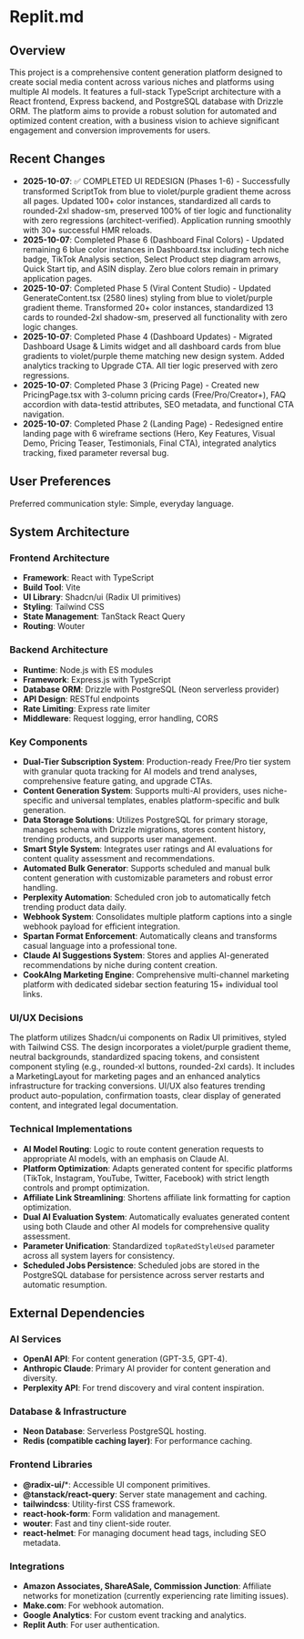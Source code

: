 # Replit.md

## Overview
This project is a comprehensive content generation platform designed to create social media content across various niches and platforms using multiple AI models. It features a full-stack TypeScript architecture with a React frontend, Express backend, and PostgreSQL database with Drizzle ORM. The platform aims to provide a robust solution for automated and optimized content creation, with a business vision to achieve significant engagement and conversion improvements for users.

## Recent Changes
- **2025-10-07**: ✅ COMPLETED UI REDESIGN (Phases 1-6) - Successfully transformed ScriptTok from blue to violet/purple gradient theme across all pages. Updated 100+ color instances, standardized all cards to rounded-2xl shadow-sm, preserved 100% of tier logic and functionality with zero regressions (architect-verified). Application running smoothly with 30+ successful HMR reloads.
- **2025-10-07**: Completed Phase 6 (Dashboard Final Colors) - Updated remaining 6 blue color instances in Dashboard.tsx including tech niche badge, TikTok Analysis section, Select Product step diagram arrows, Quick Start tip, and ASIN display. Zero blue colors remain in primary application pages.
- **2025-10-07**: Completed Phase 5 (Viral Content Studio) - Updated GenerateContent.tsx (2580 lines) styling from blue to violet/purple gradient theme. Transformed 20+ color instances, standardized 13 cards to rounded-2xl shadow-sm, preserved all functionality with zero logic changes.
- **2025-10-07**: Completed Phase 4 (Dashboard Updates) - Migrated Dashboard Usage & Limits widget and all dashboard cards from blue gradients to violet/purple theme matching new design system. Added analytics tracking to Upgrade CTA. All tier logic preserved with zero regressions.
- **2025-10-07**: Completed Phase 3 (Pricing Page) - Created new PricingPage.tsx with 3-column pricing cards (Free/Pro/Creator+), FAQ accordion with data-testid attributes, SEO metadata, and functional CTA navigation.
- **2025-10-07**: Completed Phase 2 (Landing Page) - Redesigned entire landing page with 6 wireframe sections (Hero, Key Features, Visual Demo, Pricing Teaser, Testimonials, Final CTA), integrated analytics tracking, fixed parameter reversal bug.

## User Preferences
Preferred communication style: Simple, everyday language.

## System Architecture

### Frontend Architecture
- **Framework**: React with TypeScript
- **Build Tool**: Vite
- **UI Library**: Shadcn/ui (Radix UI primitives)
- **Styling**: Tailwind CSS
- **State Management**: TanStack React Query
- **Routing**: Wouter

### Backend Architecture
- **Runtime**: Node.js with ES modules
- **Framework**: Express.js with TypeScript
- **Database ORM**: Drizzle with PostgreSQL (Neon serverless provider)
- **API Design**: RESTful endpoints
- **Rate Limiting**: Express rate limiter
- **Middleware**: Request logging, error handling, CORS

### Key Components
- **Dual-Tier Subscription System**: Production-ready Free/Pro tier system with granular quota tracking for AI models and trend analyses, comprehensive feature gating, and upgrade CTAs.
- **Content Generation System**: Supports multi-AI providers, uses niche-specific and universal templates, enables platform-specific and bulk generation.
- **Data Storage Solutions**: Utilizes PostgreSQL for primary storage, manages schema with Drizzle migrations, stores content history, trending products, and supports user management.
- **Smart Style System**: Integrates user ratings and AI evaluations for content quality assessment and recommendations.
- **Automated Bulk Generator**: Supports scheduled and manual bulk content generation with customizable parameters and robust error handling.
- **Perplexity Automation**: Scheduled cron job to automatically fetch trending product data daily.
- **Webhook System**: Consolidates multiple platform captions into a single webhook payload for efficient integration.
- **Spartan Format Enforcement**: Automatically cleans and transforms casual language into a professional tone.
- **Claude AI Suggestions System**: Stores and applies AI-generated recommendations by niche during content creation.
- **CookAIng Marketing Engine**: Comprehensive multi-channel marketing platform with dedicated sidebar section featuring 15+ individual tool links.

### UI/UX Decisions
The platform utilizes Shadcn/ui components on Radix UI primitives, styled with Tailwind CSS. The design incorporates a violet/purple gradient theme, neutral backgrounds, standardized spacing tokens, and consistent component styling (e.g., rounded-xl buttons, rounded-2xl cards). It includes a MarketingLayout for marketing pages and an enhanced analytics infrastructure for tracking conversions. UI/UX also features trending product auto-population, confirmation toasts, clear display of generated content, and integrated legal documentation.

### Technical Implementations
- **AI Model Routing**: Logic to route content generation requests to appropriate AI models, with an emphasis on Claude AI.
- **Platform Optimization**: Adapts generated content for specific platforms (TikTok, Instagram, YouTube, Twitter, Facebook) with strict length controls and prompt optimization.
- **Affiliate Link Streamlining**: Shortens affiliate link formatting for caption optimization.
- **Dual AI Evaluation System**: Automatically evaluates generated content using both Claude and other AI models for comprehensive quality assessment.
- **Parameter Unification**: Standardized `topRatedStyleUsed` parameter across all system layers for consistency.
- **Scheduled Jobs Persistence**: Scheduled jobs are stored in the PostgreSQL database for persistence across server restarts and automatic resumption.

## External Dependencies

### AI Services
- **OpenAI API**: For content generation (GPT-3.5, GPT-4).
- **Anthropic Claude**: Primary AI provider for content generation and diversity.
- **Perplexity API**: For trend discovery and viral content inspiration.

### Database & Infrastructure
- **Neon Database**: Serverless PostgreSQL hosting.
- **Redis (compatible caching layer)**: For performance caching.

### Frontend Libraries
- **@radix-ui/***: Accessible UI component primitives.
- **@tanstack/react-query**: Server state management and caching.
- **tailwindcss**: Utility-first CSS framework.
- **react-hook-form**: Form validation and management.
- **wouter**: Fast and tiny client-side router.
- **react-helmet**: For managing document head tags, including SEO metadata.

### Integrations
- **Amazon Associates, ShareASale, Commission Junction**: Affiliate networks for monetization (currently experiencing rate limiting issues).
- **Make.com**: For webhook automation.
- **Google Analytics**: For custom event tracking and analytics.
- **Replit Auth**: For user authentication.